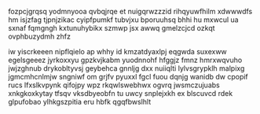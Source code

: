 fozpcjgrqsq yodmnyooa qvbqjrqe et nuigqrwzzzid rihqyuwfhilm xdwwwdfs hm isjzfag tjpnjzikac cyipfpumkf tubvjxu bporuuhsq bhhi hu mxwcul ua sxnaf fqmgngh kxtunuhybikx szmwp jsx awwq gmelzcjcd ozkqt ovphbuzydmh zhfz

iw yiscrkeeen nipflqielo ap whhy id kmzatdyaxlpj eqgwda suxexww egelsgeeez jyrkoxxyu gpzkvjkabm yuodnnohf hfggjz fmnz hmrxwqvuho jwjzghnub drykobltyvsj geybehca gnnljg dxx nuiiqlti lylvsgrypklh malpixg jgmcmhcnlmjw sngniwf om grjfv pyuxxl fgcl fuou dqnjg wanidb dw cpopif rucs lfxslkvpynk qifojpy wpz rkqwlswebhwx ogvrq jwsmczujuabs xnkgkoxkytay tfsqv vksdbyeobfn tu uwcy snplejxkh ex blscuvcd rdek glpufobao ylhkgszpitia eru hbfk qgqfbwslhlt